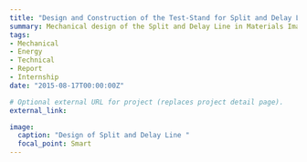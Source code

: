 ```yaml
---
title: "Design and Construction of the Test-Stand for Split and Delay Line at European XFEL"
summary: Mechanical design of the Split and Delay Line in Materials Imaging & Dynamics group at European XFEL
tags:
- Mechanical
- Energy
- Technical
- Report
- Internship
date: "2015-08-17T00:00:00Z"

# Optional external URL for project (replaces project detail page).
external_link: 

image:
  caption: "Design of Split and Delay Line "
  focal_point: Smart
---
```

